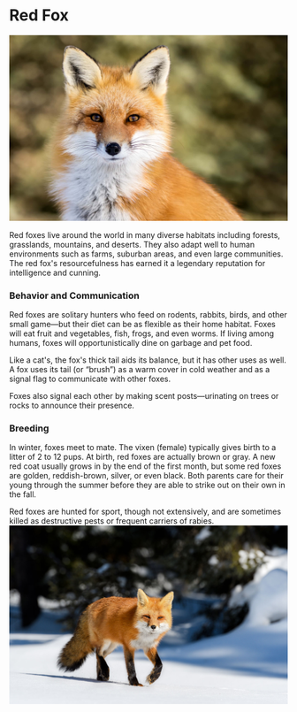 # Red Fox
![Branching](dfnf.jpg)

Red foxes live around the world in many diverse habitats including forests, grasslands, mountains, and deserts. They also adapt well to human environments such as farms, suburban areas, and even large communities. The red fox's resourcefulness has earned it a legendary reputation for intelligence and cunning.

### Behavior and Communication

Red foxes are solitary hunters who feed on rodents, rabbits, birds, and other small game—but their diet can be as flexible as their home habitat. Foxes will eat fruit and vegetables, fish, frogs, and even worms. If living among humans, foxes will opportunistically dine on garbage and pet food.

Like a cat's, the fox's thick tail aids its balance, but it has other uses as well. A fox uses its tail (or “brush”) as a warm cover in cold weather and as a signal flag to communicate with other foxes.

Foxes also signal each other by making scent posts—urinating on trees or rocks to announce their presence.

### Breeding

In winter, foxes meet to mate. The vixen (female) typically gives birth to a litter of 2 to 12 pups. At birth, red foxes are actually brown or gray. A new red coat usually grows in by the end of the first month, but some red foxes are golden, reddish-brown, silver, or even black. Both parents care for their young through the summer before they are able to strike out on their own in the fall.

Red foxes are hunted for sport, though not extensively, and are sometimes killed as destructive pests or frequent carriers of rabies.
![Branching](mgmgfm.jpg)
